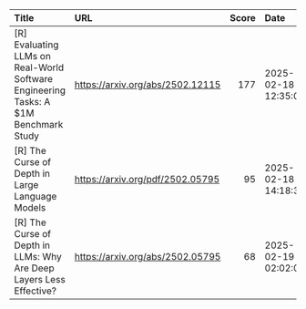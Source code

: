 | Title                                                                               | URL                              |   Score | Date                |
|:------------------------------------------------------------------------------------|:---------------------------------|--------:|:--------------------|
| [R] Evaluating LLMs on Real-World Software Engineering Tasks: A $1M Benchmark Study | https://arxiv.org/abs/2502.12115 |     177 | 2025-02-18 12:35:00 |
| [R] The Curse of Depth in Large Language Models                                     | https://arxiv.org/pdf/2502.05795 |      95 | 2025-02-18 14:18:32 |
| [R] The Curse of Depth in LLMs: Why Are Deep Layers Less Effective?                 | https://arxiv.org/abs/2502.05795 |      68 | 2025-02-19 02:02:05 |